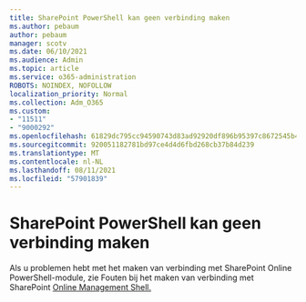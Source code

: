 ```yaml
---
title: SharePoint PowerShell kan geen verbinding maken
ms.author: pebaum
author: pebaum
manager: scotv
ms.date: 06/10/2021
ms.audience: Admin
ms.topic: article
ms.service: o365-administration
ROBOTS: NOINDEX, NOFOLLOW
localization_priority: Normal
ms.collection: Adm_O365
ms.custom:
- "11511"
- "9000292"
ms.openlocfilehash: 61829dc795cc94590743d83ad92920df896b95397c8672545b4894cd1d098e90
ms.sourcegitcommit: 920051182781bd97ce4d4d6fbd268cb37b84d239
ms.translationtype: MT
ms.contentlocale: nl-NL
ms.lasthandoff: 08/11/2021
ms.locfileid: "57901839"
---
```

# <a name="sharepoint-powershell-unable-to-connect"></a>SharePoint PowerShell kan geen verbinding maken

Als u problemen hebt met het maken van verbinding met SharePoint Online PowerShell-module, zie Fouten bij het maken van verbinding met SharePoint [Online Management Shell.](https://docs.microsoft.com/sharepoint/troubleshoot/administration/errors-connecting-to-management-shell)